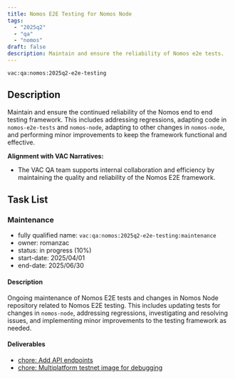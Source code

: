 ```yaml
---
title: Nomos E2E Testing for Nomos Node
tags:
  - "2025q2"
  - "qa"
  - "nomos"  
draft: false  
description: Maintain and ensure the reliability of Nomos e2e tests.
---
```


`vac:qa:nomos:2025q2-e2e-testing`

## Description
Maintain and ensure the continued reliability of the Nomos end to end testing framework. 
This includes addressing regressions, adapting code in `nomos-e2e-tests` and `nomos-node`, 
adapting to other changes in `nomos-node`, 
and performing minor improvements to keep the framework functional and effective.

**Alignment with VAC Narratives:**

* The VAC QA team supports internal collaboration and efficiency
  by maintaining the quality and reliability of the Nomos E2E framework.

## Task List

### Maintenance

* fully qualified name: `vac:qa:nomos:2025q2-e2e-testing:maintenance`
* owner: romanzac
* status: in progress (10%)
* start-date: 2025/04/01
* end-date: 2025/06/30

#### Description
Ongoing maintenance of Nomos E2E tests and changes in Nomos Node repository related to Nomos E2E testing. 
This includes updating tests for changes in `nomos-node`, addressing regressions, 
investigating and resolving issues, and implementing minor improvements to the testing framework as needed.

#### Deliverables
* [chore: Add API endpoints](https://github.com/logos-co/nomos-e2e-tests/pull/13)
* [chore: Multiplatform testnet image for debugging](https://github.com/logos-co/nomos/pull/1212)
